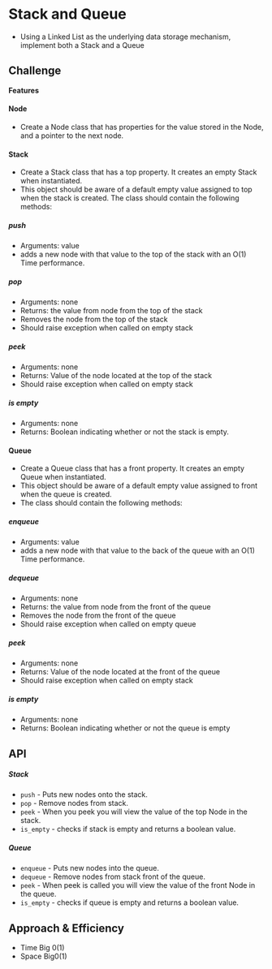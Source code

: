 # Stack and Queue
- Using a Linked List as the underlying data storage mechanism, implement both a Stack and a Queue

## Challenge
**Features**
#### Node
- Create a Node class that has properties for the value stored in the Node, and a pointer to the next node.
#### Stack
- Create a Stack class that has a top property. It creates an empty Stack when instantiated.
- This object should be aware of a default empty value assigned to top when the stack is created.
The class should contain the following methods:
##### push
- Arguments: value
- adds a new node with that value to the top of the stack with an O(1) Time performance.
##### pop
- Arguments: none
- Returns: the value from node from the top of the stack
- Removes the node from the top of the stack
- Should raise exception when called on empty stack
##### peek
- Arguments: none
- Returns: Value of the node located at the top of the stack
- Should raise exception when called on empty stack
##### is empty
- Arguments: none
- Returns: Boolean indicating whether or not the stack is empty.
#### Queue
- Create a Queue class that has a front property. It creates an empty Queue when instantiated.
- This object should be aware of a default empty value assigned to front when the queue is created.
- The class should contain the following methods:
##### enqueue
- Arguments: value
- adds a new node with that value to the back of the queue with an O(1) Time performance.
##### dequeue
- Arguments: none
- Returns: the value from node from the front of the queue
- Removes the node from the front of the queue
- Should raise exception when called on empty queue
##### peek
- Arguments: none
- Returns: Value of the node located at the front of the queue
- Should raise exception when called on empty stack
##### is empty
- Arguments: none
- Returns: Boolean indicating whether or not the queue is empty

## API

##### Stack
- `push` - Puts new nodes onto the stack.
- `pop` - Remove nodes from stack.
- `peek` - When you peek you will view the value of the top Node in the stack.
- `is_empty` - checks if stack is empty and returns a boolean value.

#####  Queue
- `enqueue` - Puts new nodes into the queue.
- `dequeue` - Remove nodes from stack front of the queue.
- `peek` - When peek is called you will view the value of the front Node in the queue.
- `is_empty` - checks if queue is empty and returns a boolean value.

## Approach & Efficiency
- Time Big 0(1)
- Space Big0(1)
